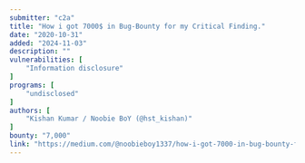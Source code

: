 ```yaml
---
submitter: "c2a"
title: "How i got 7000$ in Bug-Bounty for my Critical Finding."
date: "2020-10-31"
added: "2024-11-03"
description: ""
vulnerabilities: [
    "Information disclosure"
]
programs: [
    "undisclosed"
]
authors: [
    "Kishan Kumar / Noobie BoY (@hst_kishan)"
]
bounty: "7,000"
link: "https://medium.com/@noobieboy1337/how-i-got-7000-in-bug-bounty-for-my-critical-finding-99326d2cc1ce"
---
```




